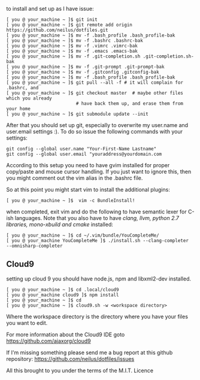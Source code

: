 to install and set up as I have issue:

```
[ you @ your_machine ~ ]$ git init
[ you @ your_machine ~ ]$ git remote add origin https://github.com/neilus/dotfiles.git
[ you @ your_machine ~ ]$ mv -f .bash_profile .bash_profile-bak
[ you @ your_machine ~ ]$ mv -f .bashrc .bashrc-bak
[ you @ your_machine ~ ]$ mv -f .vimrc .vimrc-bak
[ you @ your_machine ~ ]$ mv -f .emacs .emacs-bak
[ you @ your_machine ~ ]$ mv -f .git-completion.sh .git-completion.sh-bak
[ you @ your_machine ~ ]$ mv -f .git-prompt .git-prompt-bak
[ you @ your_machine ~ ]$ mv -f .gitconfig .gitconfig-bak
[ you @ your_machine ~ ]$ mv -f .bash_profile .bash_profile-bak
[ you @ your_machine ~ ]$ git pull --all -f # it will complain for .bashrc, and
[ you @ your_machine ~ ]$ git checkout master  # maybe other files which you already
                          # have back them up, and erase them from your home
[ you @ your_machine ~ ]$ git submodule update --init
```
After that you should set up git, especially to overwrite my user.name and
user.email settings :). To do so issue the following commands with your
settings:

```
git config --global user.name "Your-First-Name Lastname"
git config --global user.email "youraddress@yourdomain.com
```

According to this setup you need to have gvim installed for proper copy/paste
and mouse cursor handling. If you just want to ignore this, then you might
comment out the vim alias in the .bashrc file.

So at this point you might start vim to install the additional
plugins:
```
[ you @ your_machine ~ ]$  vim -c BundleInstall!
```
when completed, exit vim and do the following to have semantic lexer for C-ish
languages. Note that you also have to have *clang, llvm, python 2.7 libraries,
mono-xbuild  and cmake* installed:

```
[ you @ your_machine ~ ]$ cd ~/.vim/bundle/YouCompleteMe/
[ you @ your_machine YouCompleteMe ]$ ./install.sh --clang-completer
--omnisharp-completer
```

## Cloud9
setting up cloud 9 you should have node.js, npm and libxml2-dev installed.

```
[ you @ your_machine ~ ]$ cd .local/cloud9
[ you @ your_machine cloud9 ]$ npm install
[ you @ your_machine ~ ]$ cd
[ you @ your_machine ~ ]$ cloud9.sh -w <workspace directory>
```
Where the workspace directory is the directory where you have your files you
want to edit.

For more information about the Cloud9 IDE goto https://github.com/ajaxorg/cloud9

If I'm missing something please send me a bug report at this github repository:
https://github.com/neilus/dotfiles/issues

All this brought to you under the terms of the M.I.T. Licence

